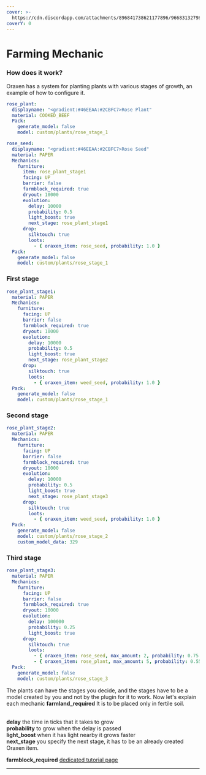 ```yaml
---
cover: >-
  https://cdn.discordapp.com/attachments/896841738621177896/966831327984893992/unknown.png
coverY: 0
---
```


# Farming Mechanic

### How does it work?

Oraxen has a system for planting plants with various stages of growth, an example of how to configure it.

```yaml
rose_plant:
  displayname: "<gradient:#46EEAA:#2CBFC7>Rose Plant"
  material: COOKED_BEEF
  Pack:
    generate_model: false
    model: custom/plants/rose_stage_1

rose_seed:
  displayname: "<gradient:#46EEAA:#2CBFC7>Rose Seed"
  material: PAPER
  Mechanics:
    furniture:
      item: rose_plant_stage1
      facing: UP
      barrier: false
      farmblock_required: true
      dryout: 10000
      evolution:
        delay: 10000
        probability: 0.5
        light_boost: true
        next_stage: rose_plant_stage1
      drop:
        silktouch: true
        loots:
          - { oraxen_item: rose_seed, probability: 1.0 }
  Pack:
    generate_model: false
    model: custom/plants/rose_stage_1
```

### First stage

```yaml
rose_plant_stage1:
  material: PAPER
  Mechanics:
    furniture:
      facing: UP
      barrier: false
      farmblock_required: true
      dryout: 10000
      evolution:
        delay: 10000
        probability: 0.5
        light_boost: true
        next_stage: rose_plant_stage2
      drop:
        silktouch: true
        loots:
          - { oraxen_item: weed_seed, probability: 1.0 }
  Pack:
    generate_model: false
    model: custom/plants/rose_stage_1
```

### Second stage

```yaml
rose_plant_stage2:
  material: PAPER
  Mechanics:
    furniture:
      facing: UP
      barrier: false
      farmblock_required: true
      dryout: 10000
      evolution:
        delay: 10000
        probability: 0.5
        light_boost: true
        next_stage: rose_plant_stage3
      drop:
        silktouch: true
        loots:
          - { oraxen_item: weed_seed, probability: 1.0 }
  Pack:
    generate_model: false
    model: custom/plants/rose_stage_2
    custom_model_data: 329
```

### Third stage

```yaml
rose_plant_stage3:
  material: PAPER
  Mechanics:
    furniture:
      facing: UP
      barrier: false
      farmblock_required: true
      dryout: 10000
      evolution:
        delay: 100000
        probability: 0.25
        light_boost: true
      drop:
        silktouch: true
        loots:
          - { oraxen_item: rose_seed, max_amount: 2, probability: 0.75 }
          - { oraxen_item: rose_plant, max_amount: 5, probability: 0.55 }
  Pack:
    generate_model: false
    model: custom/plants/rose_stage_3
```

The plants can have the stages you decide, and the stages have to be a model created by you and not by the plugin for it to work. Now let's explain each mechanic **farmland\_required** It is to be placed only in fertile soil.&#x20;

\
**delay** the time in ticks that it takes to grow \
**probability** to grow when the delay is passed \
**light\_boost** when it has light nearby it grows faster \
**next\_stage** you specify the next stage, it has to be an already created Oraxen item.

**farmblock\_required** [dedicated tutorial page](../block-mechanic/block-mechanic.md)

****
